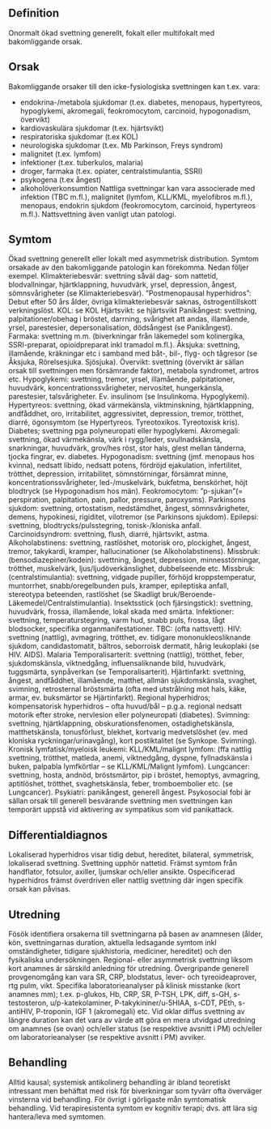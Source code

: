 ## Definition

Onormalt ökad svettning generellt, fokalt eller multifokalt med bakomliggande orsak.

## Orsak

Bakomliggande orsaker till den icke-fysiologiska svettningen kan t.ex. vara:
- endokrina-/metabola sjukdomar (t.ex. diabetes, menopaus, hypertyreos, hypoglykemi, akromegali, feokromocytom, carcinoid, hypogonadism, övervikt)
- kardiovaskulära sjukdomar (t.ex. hjärtsvikt)
- respiratoriska sjukdomar (t.ex KOL)
- neurologiska sjukdomar (t.ex. Mb Parkinson, Freys syndrom)
- malignitet (t.ex. lymfom)
- infektioner (t.ex. tuberkulos, malaria)
- droger, farmaka (t.ex. opiater, centralstimulantia, SSRI)
- psykogena (t.ex ångest)
- alkoholöverkonsumtion
Nattliga svettningar kan vara associerade med infektion (TBC m.fl.), malignitet (lymfom, KLL/KML, myelofibros m.fl.), menopaus, endokrin sjukdom (feokromocytom, carcinoid, hypertyreos m.fl.). Nattsvettning även vanligt utan patologi.

## Symtom

Ökad svettning generellt eller lokalt med asymmetrisk distribution. Symtom orsakade av den bakomliggande patologin kan förekomma. Nedan följer exempel.
Klimakteriebesvär: svettning såväl dag- som nattetid, blodvallningar, hjärtklappning, huvudvärk, yrsel, depression, ångest, sömnsvårigheter (se Klimakteriebesvär).
”Postmenopausal hyperhidros”: Debut efter 50 års ålder, övriga klimakteriebesvär saknas, östrogentillskott verkningslöst.
KOL: se KOL
Hjärtsvikt: se hjärtsvikt
Panikångest: svettning, palpitationer/obehag i bröstet, darrning, svårighet att andas, illamående, yrsel, parestesier, depersonalisation, dödsångest (se Panikångest).
Farmaka: svettning m.m. (biverkningar från läkemedel som kolinergika, SSRI-preparat, opioidpreparat inkl tramadol m.fl.).
Åksjuka: svettning, illamående, kräkningar etc i samband med båt-, bil-, flyg- och tågresor (se Åksjuka, Rörelsesjuka. Sjösjuka).
Övervikt: svettning (övervikt är sällan orsak till svettningen men försämrande faktor), metabola syndromet, artros etc.
Hypoglykemi: svettning, tremor, yrsel, illamående, palpitationer, huvudvärk, koncentrationssvårigheter, nervositet, hungerkänsla, parestesier, talsvårigheter. Ev. insulinom (se Insulinkoma. Hypoglykemi).
Hypertyreos: svettning, ökad värmekänsla, viktminskning, hjärtklappning, andfåddhet, oro, irritabilitet, aggressivitet, depression, tremor, trötthet, diarré, ögonsymtom (se Hypertyreos. Tyreotoxikos. Tyreotoxisk kris).
Diabetes; svettning pga polyneuropati eller hypoglykemi.
Akromegali: svettning, ökad värmekänsla, värk i rygg/leder, svullnadskänsla, snarkningar, huvudvärk, grov/hes röst, stor hals, glest mellan tänderna, tjocka fingrar, ev. diabetes.
Hypogonadism: svettning (jmf. menopaus hos kvinna), nedsatt libido, nedsatt potens, fördröjd ejakulation, infertilitet, trötthet, depression, irritabilitet, sömnstörningar, försämrat minne, koncentrationssvårigheter, led-/muskelvärk, bukfetma, benskörhet, höjt blodtryck (se Hypogonadism hos män).
Feokromocytom: ”p-sjukan”(= perspiration, palpitation, pain, pallor, pressure, paroxysms).
Parkinsons sjukdom: svettning, ortostatism, nedstämdhet, ångest, sömnsvårigheter, demens, hypokinesi, rigiditet, vilotremor (se Parkinsons sjukdom).
Epilepsi: svettning, blodtrycks/pulsstegring, tonisk-/kloniska anfall.
Carcinoidsyndrom: svettning, flush, diarré, hjärtsvikt, astma.
Alkoholabstinens: svettning, rastlöshet, motorisk oro, plockighet, ångest, tremor, takykardi, kramper, hallucinationer (se Alkoholabstinens).
Missbruk: (bensodiazepiner/kodein): svettning, ångest, depression, minnesstörningar, trötthet, muskelvärk, ljus/ljudöverkänslighet, dubbelseende etc.
Missbruk: (centralstimulantia): svettning, vidgade pupiller, förhöjd kroppstemperatur, muntorrhet, snabb/oregelbunden puls, kramper, epileptiska anfall, stereotypa beteenden, rastlöshet (se Skadligt bruk/Beroende-Läkemedel/Centralstimulantia).
Insektsstick (och fjärsingstick): svettning, huvudvärk, frossa, illamående, lokal skada med smärta.
Infektioner: svettning, temperaturstegring, varm hud, snabb puls, frossa, lågt blodsocker, specifika organmanifestationer. TBC: (ofta nattsvett). HIV: svettning (nattlig), avmagring, trötthet, ev. tidigare mononukleosliknande sjukdom, candidastomatit, bältros, seborroisk dermatit, hårig leukoplaki (se HIV. AIDS). Malaria
Temporalisarterit: svettning (nattlig), trötthet, feber, sjukdomskänsla, viktnedgång, influensaliknande bild, huvudvärk, tuggsmärta, synpåverkan (se Temporalisarterit).
Hjärtinfarkt: svettning, ångest, andfåddhet, illamående, matthet, allmän sjukdomskänsla, svaghet, svimning, retrosternal bröstsmärta (ofta med utstrålning mot hals, käke, armar, ev. buksmärtor se Hjärtinfarkt).
Regional hyperhidros; kompensatorisk hyperhidros – ofta huvud/bål – p.g.a. regional nedsatt motorik efter stroke, nervlesion eller polyneuropati (diabetes).
Svimning: svettning, hjärtklappning, obskurationsfenomen, ostadighetskänsla, matthetskänsla, tonusförlust, blekhet, kortvarig medvetslöshet (ev. med kloniska ryckningar/urinavgång), kort postiktalitet (se Synkope. Svimning).
Kronisk lymfatisk/myeloisk leukemi: KLL/KML/malignt lymfom: (ffa nattlig svettning, trötthet, matleda, anemi, viktnedgång, dyspne, fyllnadskänsla i buken, palpabla lymfkörtlar – se KLL/KML/Malignt lymfom).
Lungcancer: svettning, hosta, andnöd, bröstsmärtor, pip i bröstet, hemoptys, avmagring, aptitlöshet, trötthet, svaghetskänsla, feber, tromboembolier etc. (se Lungcancer).
Psykiatri: panikångest, generell ångest. Psykosocial fobi är sällan orsak till generell besvärande svettning men svettningen kan temporärt uppstå vid aktivering av sympatikus som vid panikattack.

## Differentialdiagnos

Lokaliserad hyperhidros visar tidig debut, hereditet, bilateral, symmetrisk, lokaliserad svettning. Svettning upphör nattetid. Främst symtom från handflator, fotsulor, axiller, ljumskar och/eller ansikte. Ospecificerad hyperhidros främst överdriven eller nattlig svettning där ingen specifik orsak kan påvisas.

## Utredning

Fösök identifiera orsakerna till svettningarna på basen av anamnesen (ålder, kön, svettningarnas duration, aktuella ledsagande symtom inkl omständigheter, tidigare sjukhistoria, mediciner, hereditet) och den fysikaliska undersökningen. Regional- eller asymmetrisk svettning liksom kort anamnes är särskild anledning för utredning.
Övergripande generell provgenomgång kan vara SR, CRP, blodstatus, lever- och tyreoideaprover, rtg pulm, vikt. Specifika laboratorieanalyser på klinisk misstanke (kort anamnes mm); t.ex. p-glukos, Hb, CRP, SR, P-TSH, LPK, diff, s-GH, s-testosteron, u/p-katekolaminer, P-takykininer/u-5HIAA, s-CDT, PEth, s-antiHIV, P-troponin, IGF 1 (akromegali) etc. Vid oklar diffus svettning av längre duration kan det vara av värde att göra en mera utvidgad utredning om anamnes (se ovan) och/eller status (se respektive avsnitt i PM) och/eller om laboratorieanalyser (se respektive avsnitt i PM) avviker.

## Behandling

Alltid kausal; systemisk antikolinerg behandling är ibland teoretiskt intressant men behäftat med risk för biverkningar som tyvärr ofta överväger vinsterna vid behandling. För övrigt i görligaste mån symtomatisk behandling.
Vid terapiresistenta symtom ev kognitiv terapi; dvs. att lära sig hantera/leva med symtomen.


